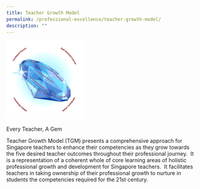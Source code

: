 ```yaml
---
title: Teacher Growth Model
permalink: /professional-excellence/teacher-growth-model/
description: ""
---
```



<img src="/images/proex3.png" style="width:40%">


Every Teacher, A Gem

Teacher Growth Model (TGM) presents a comprehensive approach for Singapore teachers to enhance their competencies as they grow towards the five desired teacher outcomes throughout their professional journey.&nbsp; It is a representation of a coherent whole of core learning areas of holistic professional growth and development for Singapore teachers.&nbsp; It facilitates teachers in taking ownership of their professional growth to nurture in students the competencies required for the 21st century.